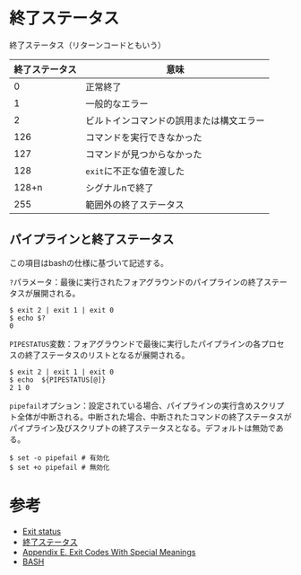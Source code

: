# 終了ステータス

終了ステータス（リターンコードともいう）

|終了ステータス|意味|
|---|---|
|0|正常終了|
|1|一般的なエラー|
|2|ビルトインコマンドの誤用または構文エラー|
|126|コマンドを実行できなかった|
|127|コマンドが見つからなかった|
|128|`exit`に不正な値を渡した|
|128+n|シグナルnで終了|
|255|範囲外の終了ステータス|

## パイプラインと終了ステータス

この項目はbashの仕様に基づいて記述する。

`?`パラメータ：最後に実行されたフォアグラウンドのパイプラインの終了ステータスが展開される。

```console
$ exit 2 | exit 1 | exit 0
$ echo $?
0
```

`PIPESTATUS`変数：フォアグラウンドで最後に実行したパイプラインの各プロセスの終了ステータスのリストとなるが展開される。

```console
$ exit 2 | exit 1 | exit 0
$ echo  ${PIPESTATUS[@]}
2 1 0
```

`pipefail`オプション：設定されている場合、パイプラインの実行含めスクリプト全体が中断される。中断された場合、中断されたコマンドの終了ステータスがパイプライン及びスクリプトの終了ステータスとなる。デフォルトは無効である。

```console
$ set -o pipefail # 有効化
$ set +o pipefail # 無効化
```

# 参考

- [Exit status](https://en.wikipedia.org/wiki/Exit_status)
- [終了ステータス](https://ja.wikipedia.org/wiki/%E7%B5%82%E4%BA%86%E3%82%B9%E3%83%86%E3%83%BC%E3%82%BF%E3%82%B9)
- [Appendix E. Exit Codes With Special Meanings](https://tldp.org/LDP/abs/html/exitcodes.html)
- [BASH](https://linuxjm.osdn.jp/html/GNU_bash/man1/bash.1.html)
